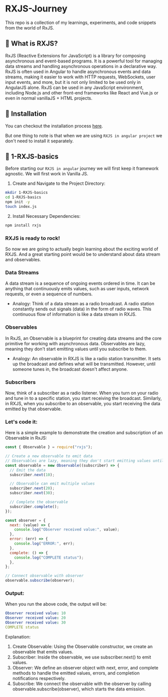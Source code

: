 # RXJS-Journey
This repo is a collection of my learnings, experiments, and code snippets from the world of RxJS.

## 🔹 What is RXJS?
RxJS (Reactive Extensions for JavaScript) is a library for composing asynchronous and event-based programs. It is a powerful tool for managing data streams and handling asynchronous operations in a declarative way. RxJS is often used in Angular to handle asynchronous events and data streams, making it easier to work with HTTP requests, WebSockets, user input events, and more, but it is not only limited to be used only in AngularJS alone. RxJS can be used in any JavaScript environment, including Node.js and other front-end frameworks like React and Vue.js or even in normal vanillaJS + HTML projects.

## 🔹 Installation
You can checkout the installation process [here](https://rxjs.dev/guide/installation).

But one thing to note is that when we are using `RXJS in angular project` we don't need to install it separately.

## 🔹 1-RXJS-basics
Before starting our `RXJS in angular` journey we will first keep it framework agnostic. We will first work in Vanilla JS.

1. Create and Navigate to the Project Directory:

```bash
mkdir 1-RXJS-basics
cd 1-RXJS-basics
npm init -y
touch index.js
```

2. Install Necessary Dependencies:

```bash
npm install rxjs 
```

### RXJS is ready to rock!
So now we are going to actually begin learning about the exciting world of RXJS. And a great starting point would be to understand about data stream and observables.

### Data Streams
A data stream is a sequence of ongoing events ordered in time. It can be anything that continuously emits values, such as user inputs, network requests, or even a sequence of numbers. 


- Analogy: Think of a data stream as a radio broadcast. A radio station constantly sends out signals (data) in the form of radio waves. This continuous flow of information is like a data stream in RXJS.

### Observables
In RxJS, an Observable is a blueprint for creating data streams and the core primitive for working with asynchronous data. Observables are lazy, meaning they don't start emitting values until you subscribe to them.

- Analogy: 
An observable in RXJS is like a radio station transmitter. It sets up the broadcast and defines what will be transmitted. However, until someone tunes in, the broadcast doesn't affect anyone.

### Subscribers
Now, think of a subscriber as a radio listener. When you turn on your radio and tune in to a specific station, you start receiving the broadcast. Similarly, in RXJS, when you subscribe to an observable, you start receiving the data emitted by that observable.


### Let's code it:
Here is a simple example to demonstrate the creation and subscription of an Observable in RxJS:

```javascript
const { Observable } = require("rxjs");

// Create a new observable to emit data
// Observables are lazy, meaning they don't start emitting values until you subscribe to them
const observable = new Observable((subscriber) => {
  // Emit the data
  subscriber.next(10);

  // Observable can emit multiple values
  subscriber.next(20);
  subscriber.next(30);

  // Complete the observable
  subscriber.complete();
});

const observer = {
  next: (value) => {
    console.log("Observer received value:", value);
  },
  error: (err) => {
    console.log("ERROR:", err);
  },
  complete: () => {
    console.log("COMPLETE status");
  },
};

// Connect observable with observer
observable.subscribe(observer);
```

### Output:
When you run the above code, the output will be:

```yaml
Observer received value: 10
Observer received value: 20
Observer received value: 30
COMPLETE status
```

Explanation:
1. Create Observable: Using the Observable constructor, we create an observable that emits values.
2. Subscriber: Inside the observable, we use subscriber.next() to emit values.
3. Observer: We define an observer object with next, error, and complete methods to handle the emitted values, errors, and completion notifications respectively.
4. Subscribe: We connect the observable with the observer by calling observable.subscribe(observer), which starts the data emission.